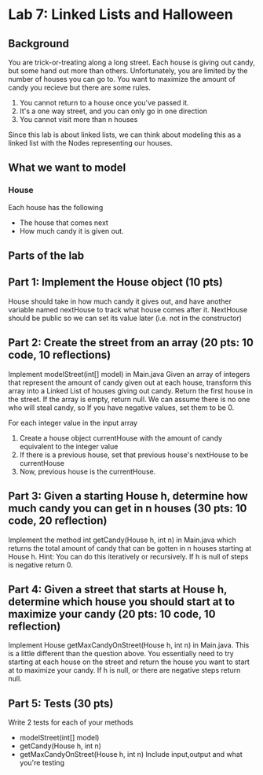 # Lab 7: Linked Lists and Halloween

## Background
You are trick-or-treating along a long street. Each house is giving out candy, but some hand out more than others. Unfortunately, you are limited by the number of houses you can go to. You want to maximize the amount of candy you recieve but there are some rules.
1) You cannot return to a house once you've passed it.
2) It's a one way street, and you can only go in one direction
3) You cannot visit more than n houses

Since this lab is about linked lists, we can think about modeling this as a linked list with the Nodes representing our houses.

## What we want to model
### House
Each house has the following
* The house that comes next 
* How much candy it is given out.



## Parts of the lab

## Part 1: Implement the House object (10 pts)
House should take in how much candy it gives out, and have another variable named nextHouse to track what house comes after it. 
NextHouse should be public so we can set its value later (i.e. not in the constructor)

## Part 2: Create the street from an array (20 pts: 10 code, 10 reflections)
Implement modelStreet(int[] model) in Main.java Given an array of integers that represent the amount of candy given out at each house, transform this array into a Linked List of houses giving out candy.
Return the first house in the street. If the array is empty, return null.  We can assume there is no one who will steal candy, so 
If you have negative values, set them to be 0.  

For each integer value in the input array
1) Create a house object currentHouse with the amount of candy equivalent to the integer value
2) If there is a previous house, set that previous house's nextHouse to be currentHouse
3) Now, previous house is the currentHouse.

## Part 3: Given a starting House h, determine how much candy you can get in n houses (30 pts: 10 code, 20 reflection)
Implement the method int getCandy(House h, int n) in Main.java which returns the total amount of candy that can be gotten in n houses starting at House h. 
Hint: You can do this iteratively or recursively. If h is null of steps is negative return 0.

## Part 4: Given a street that starts at House h, determine which house you should start at to maximize your candy (20 pts: 10 code, 10 reflection)
Implement House getMaxCandyOnStreet(House h, int n) in Main.java. This is a little different than the question above. 
You essentially need to try starting at each house on the street and return the house you want to start at to maximize your candy.
If h is null, or there are negative steps return null.

## Part 5: Tests (30 pts)
Write 2 tests for each of your methods
* modelStreet(int[] model)
* getCandy(House h, int n)
* getMaxCandyOnStreet(House h, int n)
Include input,output and what you're testing
